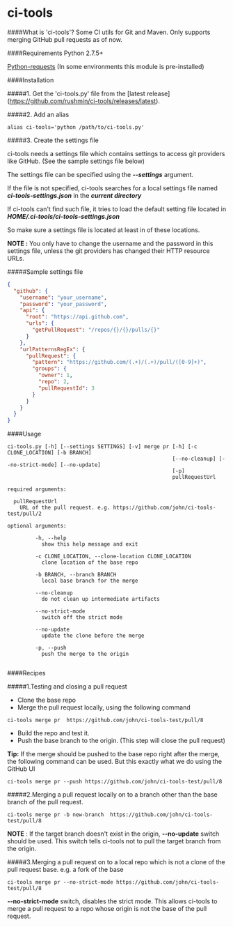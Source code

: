 # ci-tools

####What is 'ci-tools'?
Some CI utils for Git and Maven. Only supports merging GitHub pull requests as of now.

####Requirements
Python 2.7.5+

[Python-requests](http://www.python-requests.org/en/latest/user/install/#install)
(In some environments this module is pre-installed)

####Installation

#####1. Get the 'ci-tools.py' file from the [latest release] (https://github.com/rushmin/ci-tools/releases/latest).

#####2. Add an alias

```
alias ci-tools='python /path/to/ci-tools.py'
```

#####3. Create the settings file

ci-tools needs a settings file which contains settings to access git providers like GitHub. (See the sample settings file below)

The settings file can be specified using the **_--settings_** argument.

If the file is not specified, ci-tools searches for a local settings file named **_ci-tools-settings.json_** in the **_current directory_**

If ci-tools can't find such file, it tries to load the default setting file located in **_HOME/.ci-tools/ci-tools-settings.json_**

So make sure a settings file is located at least in of these locations.

**NOTE :** You only have to change the username and the password in this settings file, unless the git providers has changed their HTTP resource URLs.

#####Sample settings file

```json
{
  "github": {
    "username": "your_username",
    "password": "your_password",
    "api": {
      "root": "https://api.github.com",
      "urls": {
        "getPullRequest": "/repos/{}/{}/pulls/{}"
      }
    },
    "urlPatternsRegEx": {
      "pullRequest": {
        "pattern": "https://github.com/(.+)/(.+)/pull/([0-9]+)",
        "groups": {
          "owner": 1,
          "repo": 2,
          "pullRequestId": 3
        }
      }
    }
  }
}
```

####Usage

```
ci-tools.py [-h] [--settings SETTINGS] [-v] merge pr [-h] [-c CLONE_LOCATION] [-b BRANCH]
                                                     [--no-cleanup] [--no-strict-mode] [--no-update]
                                                     [-p]
                                                     pullRequestUrl

required arguments:

  pullRequestUrl
    URL of the pull request. e.g. https://github.com/john/ci-tools-test/pull/2

optional arguments:

         -h, --help
           show this help message and exit

         -c CLONE_LOCATION, --clone-location CLONE_LOCATION
           clone location of the base repo

         -b BRANCH, --branch BRANCH
           local base branch for the merge

         --no-cleanup
           do not clean up intermediate artifacts

         --no-strict-mode
           switch off the strict mode

         --no-update
           update the clone before the merge

         -p, --push
           push the merge to the origin


```


####Recipes

#####1.Testing and closing a pull request

* Clone the base repo
* Merge the pull request locally, using the following command

```
ci-tools merge pr  https://github.com/john/ci-tools-test/pull/8
```

* Build the repo and test it.
* Push the base branch to the origin. (This step will close the pull request)

**Tip:**
If the merge should be pushed to the base repo right after the merge, the following command can be used. But this exactly what we do using the GitHub UI

```
ci-tools merge pr --push https://github.com/john/ci-tools-test/pull/8
```

#####2.Merging a pull request locally on to a branch other than the base branch of the pull request.

```
ci-tools merge pr -b new-branch  https://github.com/john/ci-tools-test/pull/8
```

**NOTE** : If the target branch doesn't exist in the origin, **--no-update** switch should be used. This switch tells ci-tools not to pull the target branch from the origin.

#####3.Merging a pull request on to a local repo which is not a clone of the pull request base. e.g. a fork of the base

```
ci-tools merge pr --no-strict-mode https://github.com/john/ci-tools-test/pull/8
```

**--no-strict-mode** switch, disables the strict mode. This allows ci-tools to merge a pull request to a repo whose origin is not the base of the pull request.

